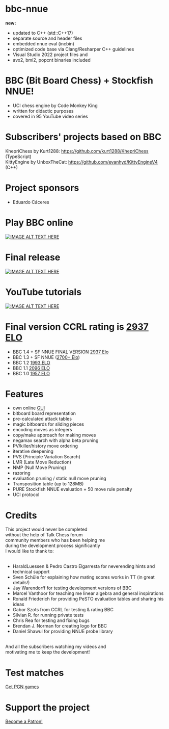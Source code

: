 # bbc-nnue
**new:**
- updated to C++ (std::C++17)
- separate source and header files
- embedded nnue eval (incbin)
- optimized code base via Clang/Resharper C++ guidelines
- Visual Studio 2022 project files and
- avx2, bmi2, popcnt binaries included

# BBC (Bit Board Chess) + Stockfish NNUE!
 - UCI chess engine by Code Monkey King<br>
 - written for didactic purposes<br>
 - covered in 95 YouTube video series

# Subscribers' projects based on BBC
KhepriChess by Kurt1288: https://github.com/kurt1288/KhepriChess (TypeScript)<br>
KittyEngine by UnboxTheCat: https://github.com/evanhyd/KittyEngineV4 (C++)

# Project sponsors
 - Eduardo Cáceres

# Play BBC online
[![IMAGE ALT TEXT HERE](https://github.com/maksimKorzh/uci-gui/blob/main/gui.png)](https://maksimkorzh.pythonanywhere.com)

# Final release
[![IMAGE ALT TEXT HERE](https://github.com/maksimKorzh/bbc/blob/master/LOGO.png)](https://github.com/maksimKorzh/bbc/releases/tag/1.4)

# YouTube tutorials
[![IMAGE ALT TEXT HERE](https://img.youtube.com/vi/QUNP-UjujBM/0.jpg)](https://www.youtube.com/watch?v=QUNP-UjujBM&list=PLmN0neTso3Jxh8ZIylk74JpwfiWNI76Cs)

# Final version CCRL rating is <a href="https://www.computerchess.org.uk/ccrl/404/cgi/engine_details.cgi?match_length=30&each_game=1&print=Details&each_game=1&eng=BBC%201.4%20Stockfish%20NNUE%2064-bit#BBC_1_4_Stockfish_NNUE_64-bit">2937 ELO</a>
 - BBC 1.4 + SF NNUE FINAL VERSION <a href="https://www.computerchess.org.uk/ccrl/404/cgi/engine_details.cgi?match_length=30&each_game=1&print=Details&each_game=1&eng=BBC%201.4%20Stockfish%20NNUE%2064-bit#BBC_1_4_Stockfish_NNUE_64-bit">2937 Elo</a>
 - BBC 1.3 + SF NNUE (<a href="http://talkchess.com/forum3/viewtopic.php?f=6&t=75536">2700+ Elo</a>)
 - BBC 1.2 <a href="https://www.computerchess.org.uk/ccrl/404/cgi/engine_details.cgi?match_length=30&each_game=1&print=Details&each_game=1&eng=BBC%201.2%2064-bit#BBC_1_2_64-bit">1993 ELO</a> 
 - BBC 1.1 <a href="https://www.computerchess.org.uk/ccrl/404/cgi/engine_details.cgi?print=Details&each_game=1&eng=BBC%201.1%2064-bit#BBC_1_1_64-bit">2096 ELO</a>
 - BBC 1.0 <a href="https://www.computerchess.org.uk/ccrl/404/cgi/engine_details.cgi?print=Details&each_game=1&eng=BBC%201.0%2064-bit#BBC_1_0_64-bit">1957 ELO </a>

# Features
 - own online <a href="https://github.com/maksimKorzh/uci-gui">GUI</a>
 - bitboard board representation
 - pre-calculated attack tables
 - magic bitboards for sliding pieces
 - encoding moves as integers
 - copy/make approach for making moves
 - negamax search with alpha beta pruning
 - PV/killer/history move ordering
 - iterative deepening
 - PVS (Principle Variation Search)
 - LMR (Late Move Reduction)
 - NMP (Null Move Pruning)
 - razoring
 - evaluation pruning / static null move pruning
 - Transposition table (up to 128MB)
 - PURE Stockfish NNUE evaluation + 50 move rule penalty
 - UCI protocol

# Credits
  
  This project would never be completed<br>
  without the help of Talk Chess forum<br>
  community members who has been helping me<br>
  during the development process significantly<br>
  I would like to thank to:<br>
  <br>
   - HaraldLuessen & Pedro Castro Elgarresta for neverending hints and technical support
   - Sven Schüle for explaining how mating scores works in TT (in great details!)
   - Jay Warendorff for testing development versions of BBC<br>
   - Marcel Vanthoor for teaching me linear algebra and general inspirations
   - Ronald Friederich for providing PeSTO evaluation tables and sharing his ideas
   - Gabor Szots from CCRL for testing & rating BBC
   - Silvian R. for running private tests
   - Chris Rea for testing and fixing bugs
   - Brendan J. Norman for creating logo for BBC
   - Daniel Shawul for providing NNUE probe library
  <br>
  And all the subscribers watching my videos and<br>
  motivating me to keep the development!<br>

# Test matches
<a href="https://github.com/maksimKorzh/bbc/tree/master/pgn">Get PGN games</a>

# Support the project
<a href="https://www.patreon.com/code_monkey_king">Become a Patron!</a>
  
  
  
  
